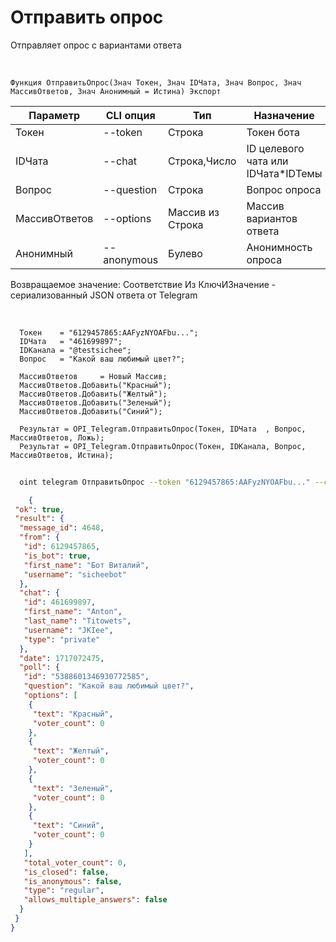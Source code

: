 ﻿---
sidebar_position: 10
---

# Отправить опрос
 Отправляет опрос с вариантами ответа


<br/>


`Функция ОтправитьОпрос(Знач Токен, Знач IDЧата, Знач Вопрос, Знач МассивОтветов, Знач Анонимный = Истина) Экспорт`

  | Параметр | CLI опция | Тип | Назначение |
  |-|-|-|-|
  | Токен | --token | Строка | Токен бота |
  | IDЧата | --chat | Строка,Число | ID целевого чата или IDЧата*IDТемы |
  | Вопрос | --question | Строка | Вопрос опроса |
  | МассивОтветов | --options | Массив из Строка | Массив вариантов ответа |
  | Анонимный | --anonymous | Булево | Анонимность опроса |

  
  Возвращаемое значение:   Соответствие Из КлючИЗначение - сериализованный JSON ответа от Telegram

<br/>




```bsl title="Пример кода"
  Токен    = "6129457865:AAFyzNYOAFbu...";
  IDЧата   = "461699897";
  IDКанала = "@testsichee";
  Вопрос   = "Какой ваш любимый цвет?";
  
  МассивОтветов     = Новый Массив;
  МассивОтветов.Добавить("Красный");
  МассивОтветов.Добавить("Желтый");
  МассивОтветов.Добавить("Зеленый");
  МассивОтветов.Добавить("Синий");
  
  Результат = OPI_Telegram.ОтправитьОпрос(Токен, IDЧата  , Вопрос, МассивОтветов, Ложь);
  Результат = OPI_Telegram.ОтправитьОпрос(Токен, IDКанала, Вопрос, МассивОтветов, Истина);
```
	


```sh title="Пример команды CLI"
    
  oint telegram ОтправитьОпрос --token "6129457865:AAFyzNYOAFbu..." --chat "461699897" --question %question% --options %options% --anonymous %anonymous%

```

```json title="Результат"
    {
 "ok": true,
 "result": {
  "message_id": 4648,
  "from": {
   "id": 6129457865,
   "is_bot": true,
   "first_name": "Бот Виталий",
   "username": "sicheebot"
  },
  "chat": {
   "id": 461699897,
   "first_name": "Anton",
   "last_name": "Titowets",
   "username": "JKIee",
   "type": "private"
  },
  "date": 1717072475,
  "poll": {
   "id": "5388601346930772585",
   "question": "Какой ваш любимый цвет?",
   "options": [
    {
     "text": "Красный",
     "voter_count": 0
    },
    {
     "text": "Желтый",
     "voter_count": 0
    },
    {
     "text": "Зеленый",
     "voter_count": 0
    },
    {
     "text": "Синий",
     "voter_count": 0
    }
   ],
   "total_voter_count": 0,
   "is_closed": false,
   "is_anonymous": false,
   "type": "regular",
   "allows_multiple_answers": false
  }
 }
}
```
